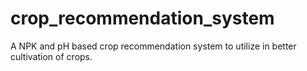 # crop_recommendation_system
A NPK and pH based crop recommendation system to utilize in better cultivation of crops.
